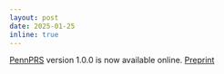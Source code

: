 ```yaml
---
layout: post
date: 2025-01-25
inline: true
---
```


[PennPRS](https://pennprs.org/) version 1.0.0 is now available online. [Preprint](https://www.medrxiv.org/content/10.1101/2025.02.07.25321875v1)
